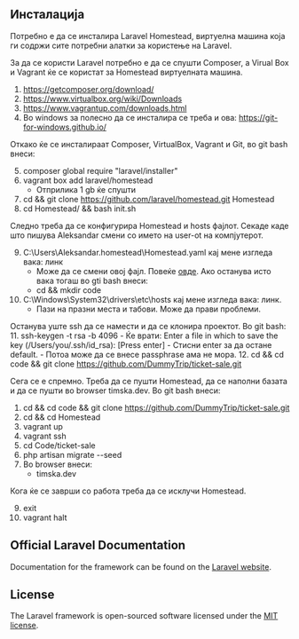 ## Инсталација
Потребно е да се инсталира Laravel Homestead, виртуелна машина која ги содржи сите потребни алатки за користење на Laravel.

За да се користи Laravel потребно е да се спушти Composer, а Virual Box и Vagrant ќе се користат за Homestead виртуелната машина.

1. https://getcomposer.org/download/
2. https://www.virtualbox.org/wiki/Downloads
3. https://www.vagrantup.com/downloads.html
4. Во windows за полесно да се инсталира се треба и ова: https://git-for-windows.github.io/ 

Откако ќе се инсталираат Composer, VirtualBox, Vagrant и Git, во git bash внеси:

5. composer global require "laravel/installer"
6. vagrant box add laravel/homestead
    - Oтприлика 1 gb ќе спушти
7. cd && git clone https://github.com/laravel/homestead.git Homestead
8. cd Homestead/ && bash init.sh

Следно треба да се конфигурира Homestead и hosts фајлот. Секаде каде што пишува Aleksandar смени со името на user-ot на компјутерот.

9. C:\Users\Aleksandar\.homestead\Homestead.yaml кај мене изгледа вака: линк
    - Moже да се смени овој фајл. Повеќе [овде](https://laravel.com/docs/5.2/homestead#configuring-homestead). Ако останува исто вака тогаш во gti bash внеси:
     - cd && mkdir code
10. C:\Windows\System32\drivers\etc\hosts кај мене изгледа вака: линк.
    - Пази на празни места и табови. Може да прави проблеми.

Останува уште ssh да се намести и да се клонира проектот. Во git bash:
11. ssh-keygen -t rsa -b 4096
    - Ќе врати: Enter a file in which to save the key (/Users/you/.ssh/id_rsa): [Press enter] 
    - Стисни enter за да остане default.
    - Потоа може да се внесе passphrase ама не мора. 
12. cd && cd code && git clone https://github.com/DummyTrip/ticket-sale.git 

Сега се е спремно. Треба да се пушти Homestead, да се наполни базата и да се пушти во browser timska.dev.
Во git bash внеси:

1. cd && cd code && git clone https://github.com/DummyTrip/ticket-sale.git
2. cd && cd Homestead
3. vagrant up
4. vagrant ssh
5. cd Code/ticket-sale 
6. php artisan migrate --seed
7. Во browser внеси: 
    - timska.dev

Кога ќе се заврши со работа треба да се исклучи Homestead.

9. exit
10. vagrant halt

## Official Laravel Documentation

Documentation for the framework can be found on the [Laravel website](http://laravel.com/docs).

## License

The Laravel framework is open-sourced software licensed under the [MIT license](http://opensource.org/licenses/MIT).

